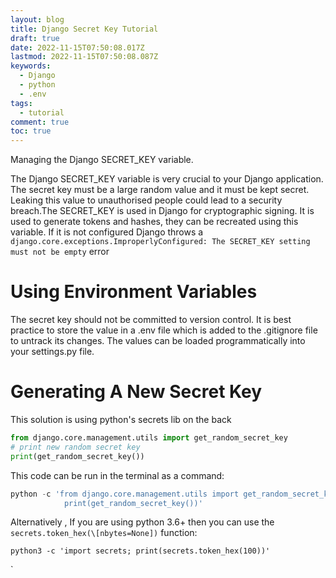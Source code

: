 ```yaml
---
layout: blog
title: Django Secret Key Tutorial
draft: true
date: 2022-11-15T07:50:08.017Z
lastmod: 2022-11-15T07:50:08.087Z
keywords:
  - Django
  - python
  - .env
tags:
  - tutorial
comment: true
toc: true
---
```

M﻿anaging the Django SECRET_KEY variable.

<!--more-->

T﻿he Django SECRET_KEY variable is very crucial to your Django application. The secret key must be a large random value and it must be kept secret. Leaking this value to unauthorised people could lead to a security breach.The SECRET_KEY is used in Django for cryptographic signing. It is used to generate tokens and hashes, they can be recreated using this variable. If it is not configured Django throws a `django.core.exceptions.ImproperlyConfigured: The SECRET_KEY setting must not be empty` error

# U﻿sing Environment Variables

T﻿he secret key should not be committed to version control. It is best practice to store the value in a .env file which is added to the  .gitignore file to untrack its changes. The values can be loaded programmatically into your settings.py file. 

# G﻿enerating A New Secret Key

This solution is using python's secrets lib on the back

```python
from django.core.management.utils import get_random_secret_key
# print new random secret key
print(get_random_secret_key())
```

This code can be run in the terminal as a command:

```python
python -c 'from django.core.management.utils import get_random_secret_key; \
            print(get_random_secret_key())'
```

Alternatively , If you are using python 3.6+ then you can use the `secrets.token_hex(\[nbytes=None])` function:

```
python3 -c 'import secrets; print(secrets.token_hex(100))'
```

`